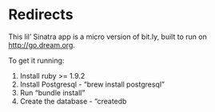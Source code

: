 # Redirects 

This lil’ Sinatra app is a micro version of bit.ly, built to run on http://go.dream.org.

To get it running:

1. Install ruby >= 1.9.2
2. Install Postgresql - “brew install postgresql”
3. Run “bundle install”
4. Create the database - “createdb 
